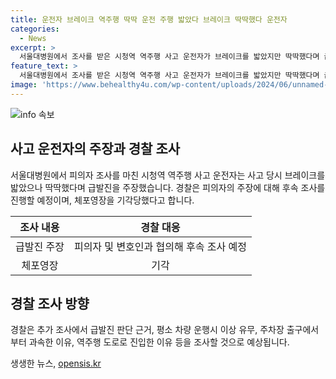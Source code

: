 ```yaml
---
title: 운전자 브레이크 역주행 딱딱 운전 주행 밟았다 브레이크 딱딱했다 운전자
categories:
  - News
excerpt: >
  서울대병원에서 조사를 받은 시청역 역주행 사고 운전자가 브레이크를 밟았지만 딱딱했다며 급발진을 주장했다. 9명의 사망자가 발생한 이 사건에서 경찰은 운전자와 변호인과 협의한 후속 조사를 진행할 예정이며, 급발진 여부와 차량 운행 상태 등을 조사할 것으로 전해졌다. 경찰은 체포영장을 신청했지만 법원에서 기각되었다. (총 150자)
feature_text: >
  서울대병원에서 조사를 받은 시청역 역주행 사고 운전자가 브레이크를 밟았지만 딱딱했다며 급발진을 주장했다. 9명의 사망자가 발생한 이 사건에서 경찰은 운전자와 변호인과 협의한 후속 조사를 진행할 예정이며, 급발진 여부와 차량 운행 상태 등을 조사할 것으로 전해졌다. 경찰은 체포영장을 신청했지만 법원에서 기각되었다. (총 150자)
image: 'https://www.behealthy4u.com/wp-content/uploads/2024/06/unnamed-file.png'
---
```


<p><img src="https://www.behealthy4u.com/wp-content/uploads/2024/06/unnamed-file.png" alt="info 속보" /></p>

<h2 data-ke-size="size26">사고 운전자의 주장과 경찰 조사</h2>

<p data-ke-size="size16">서울대병원에서 피의자 조사를 마친 시청역 역주행 사고 운전자는 사고 당시 브레이크를 밟았으나 딱딱했다며 급발진을 주장했습니다. 경찰은 피의자의 주장에 대해 후속 조사를 진행할 예정이며, 체포영장을 기각당했다고 합니다.</p>

<table>
<thead>
    <tr>
        <th style="text-align: center;">조사 내용</th>
        <th style="text-align: center;">경찰 대응</th>
    </tr>
</thead>
<tbody>
    <tr>
        <td style="text-align: center;">급발진 주장</td>
        <td style="text-align: center;">피의자 및 변호인과 협의해 후속 조사 예정</td>
    </tr>
    <tr>
        <td style="text-align: center;">체포영장</td>
        <td style="text-align: center;">기각</td>
    </tr>
</tbody>
</table>

<h2 data-ke-size="size26">경찰 조사 방향</h2>

<p data-ke-size="size16">경찰은 추가 조사에서 급발진 판단 근거, 평소 차량 운행시 이상 유무, 주차장 출구에서부터 과속한 이유, 역주행 도로로 진입한 이유 등을 조사할 것으로 예상됩니다.</p>
생생한 뉴스, <a href="https://opensis.kr" rel="dofollow">opensis.kr</a>


